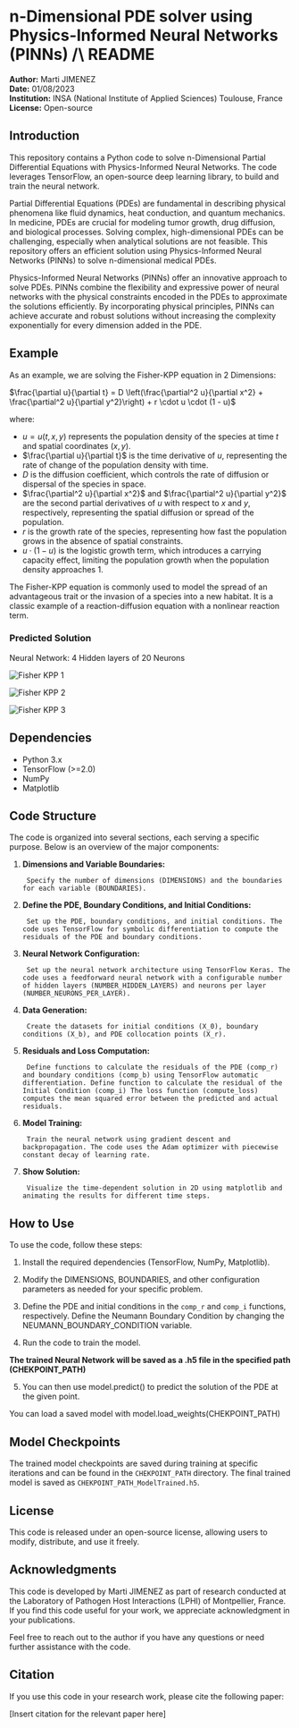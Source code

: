 # n-Dimensional PDE solver using Physics-Informed Neural Networks (PINNs) /\ README

**Author:** Marti JIMENEZ  
**Date:** 01/08/2023  
**Institution:** INSA (National Institute of Applied Sciences) Toulouse, France  
**License:** Open-source  

## Introduction

This repository contains a Python code to solve n-Dimensional Partial Differential Equations with Physics-Informed Neural Networks. The code leverages TensorFlow, an open-source deep learning library, to build and train the neural network. 

Partial Differential Equations (PDEs) are fundamental in describing physical phenomena like fluid dynamics, heat conduction, and quantum mechanics. In medicine, PDEs are crucial for modeling tumor growth, drug diffusion, and biological processes. Solving complex, high-dimensional PDEs can be challenging, especially when analytical solutions are not feasible. This repository offers an efficient solution using Physics-Informed Neural Networks (PINNs) to solve n-dimensional medical PDEs.

Physics-Informed Neural Networks (PINNs) offer an innovative approach to solve PDEs. PINNs combine the flexibility and expressive power of neural networks with the physical constraints encoded in the PDEs to approximate the solutions efficiently. By incorporating physical principles, PINNs can achieve accurate and robust solutions without increasing the complexity exponentially for every dimension added in the PDE.



## Example

As an example, we are solving the Fisher-KPP equation in 2 Dimensions:

$\frac{\partial u}{\partial t} = D \left(\frac{\partial^2 u}{\partial x^2} + \frac{\partial^2 u}{\partial y^2}\right) + r \cdot u \cdot (1 - u)$

where:
- $u = u(t, x, y)$ represents the population density of the species at time $t$ and spatial coordinates $(x, y)$.
- $\frac{\partial u}{\partial t}$ is the time derivative of $u$, representing the rate of change of the population density with time.
- $D$ is the diffusion coefficient, which controls the rate of diffusion or dispersal of the species in space.
- $\frac{\partial^2 u}{\partial x^2}$ and $\frac{\partial^2 u}{\partial y^2}$ are the second partial derivatives of $u$ with respect to $x$ and $y$, respectively, representing the spatial diffusion or spread of the population.
- $r$ is the growth rate of the species, representing how fast the population grows in the absence of spatial constraints.
- $u \cdot (1 - u)$ is the logistic growth term, which introduces a carrying capacity effect, limiting the population growth when the population density approaches 1.

The Fisher-KPP equation is commonly used to model the spread of an advantageous trait or the invasion of a species into a new habitat. It is a classic example of a reaction-diffusion equation with a nonlinear reaction term.

### Predicted Solution
Neural Network: 4 Hidden layers of 20 Neurons

![Fisher KPP 1](./FisherKpp1)

![Fisher KPP 2](./FisherKpp2)

![Fisher KPP 3](./FisherKpp3)

## Dependencies

- Python 3.x
- TensorFlow (>=2.0)
- NumPy
- Matplotlib

## Code Structure

The code is organized into several sections, each serving a specific purpose. Below is an overview of the major components:

1. **Dimensions and Variable Boundaries:**

        Specify the number of dimensions (DIMENSIONS) and the boundaries for each variable (BOUNDARIES).
   
2. **Define the PDE, Boundary Conditions, and Initial Conditions:** 

        Set up the PDE, boundary conditions, and initial conditions. The code uses TensorFlow for symbolic differentiation to compute the residuals of the PDE and boundary conditions.

3. **Neural Network Configuration:**

        Set up the neural network architecture using TensorFlow Keras. The code uses a feedforward neural network with a configurable number of hidden layers (NUMBER_HIDDEN_LAYERS) and neurons per layer (NUMBER_NEURONS_PER_LAYER).

4. **Data Generation:**

        Create the datasets for initial conditions (X_0), boundary conditions (X_b), and PDE collocation points (X_r).

5. **Residuals and Loss Computation:**

        Define functions to calculate the residuals of the PDE (comp_r) and boundary conditions (comp_b) using TensorFlow automatic differentiation. Define function to calculate the residual of the Initial Condition (comp_i) The loss function (compute_loss) computes the mean squared error between the predicted and actual residuals.

6. **Model Training:**

        Train the neural network using gradient descent and backpropagation. The code uses the Adam optimizer with piecewise constant decay of learning rate.

7. **Show Solution:**

        Visualize the time-dependent solution in 2D using matplotlib and animating the results for different time steps.

## How to Use

To use the code, follow these steps:

1. Install the required dependencies (TensorFlow, NumPy, Matplotlib).

2. Modify the DIMENSIONS, BOUNDARIES, and other configuration parameters as needed for your specific problem.

3. Define the PDE and initial conditions in the `comp_r` and `comp_i` functions, respectively. Define the Neumann Boundary Condition by changing the NEUMANN_BOUNDARY_CONDITION variable.

4. Run the code to train the model.

    
**The trained Neural Network will be saved as a .h5 file in the specified path (CHEKPOINT_PATH)**

5. You can then use model.predict() to predict the solution of the PDE at the given point.

You can load a saved model with model.load_weights(CHEKPOINT_PATH)

## Model Checkpoints

The trained model checkpoints are saved during training at specific iterations and can be found in the `CHEKPOINT_PATH` directory. The final trained model is saved as `CHEKPOINT_PATH_ModelTrained.h5`.

## License

This code is released under an open-source license, allowing users to modify, distribute, and use it freely.

## Acknowledgments

This code is developed by Marti JIMENEZ as part of research conducted at the Laboratory of Pathogen Host Interactions (LPHI) of Montpellier, France. If you find this code useful for your work, we appreciate acknowledgment in your publications.

Feel free to reach out to the author if you have any questions or need further assistance with the code.

## Citation

If you use this code in your research work, please cite the following paper:

[Insert citation for the relevant paper here]
